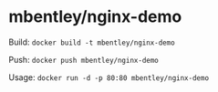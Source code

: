 mbentley/nginx-demo
===================

Build:
`docker build -t mbentley/nginx-demo`

Push:
`docker push mbentley/nginx-demo`

Usage:
`docker run -d -p 80:80 mbentley/nginx-demo`
